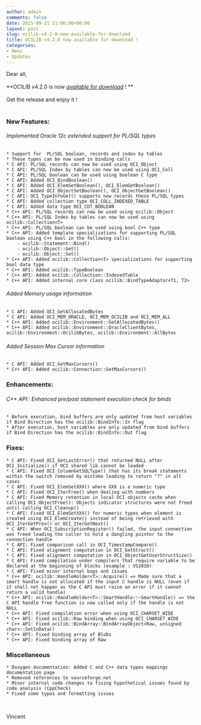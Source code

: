 ```yaml
---
author: admin
comments: false
date: 2015-09-21 21:00:00+00:00
layout: post
slug: ocilib-v4-2-0-now-available-for-download
title: OCILIB v4.2.0 now available for download !
categories:
- News
- Updates
---
```


Dear all,
<br/>
<br/>
**OCILIB v4.2.0 is now [_available for download_]({{site.projecturl}}/releases/) ! **
<br/>
<br/>
Get the release and enjoy it !
<br/>
<br/>

### New Features:
           
###### Implemented Oracle 12c extended support for PL/SQL types

    * Support for  PL/SQL boolean, records and index by tables
    * These types can be now used in binding calls
    * C API: PL/SQL records can now be used using OCI_Object
    * C API: PL/SQL Index by tables can now be used using OCI_Coll
    * C API: PL/SQL boolean can be used using boolean C type
    * C API: Added OCI_BindBoolean()
    * C API: Added OCI_ElemSetBoolean(), OCI_ElemGetBoolean()
    * C API: Added OCI_ObjectSetBoolean(), OCI_ObjectGetBoolean()
    * C API: OCI_TypeInfoGet() supports now records these PL/SQL types
    * C API: Added collection type OCI_COLL_INDEXED_TABLE
    * C API: Added data type OCI_CDT_BOOLEAN
    * C++ API: PL/SQL records can now be used using ocilib::Object
    * C++ API: PL/SQL Index by tables can now be used using ocilib::Collection<T>
    * C++ API: PL/SQL boolean can be used using bool C++ type
    * C++ API: Added template specializations for supporting PL/SQL boolean using C++ bool in the following calls:
        - ocilib::Statement::Bind()
        - ocilib::Object::Get()
        - ocilib::Object::Set()
    * C++ API: Added ocilib::Collection<T> specializations for supporting bool data type
    * C++ API: Added ocilib::TypeBoolean
    * C++ API: Added ocilib::Collection::IndexedTable
    * C++ API: Added internal core class ocilib::BindTypeAdaptor<T1, T2>

######  Added Memory usage information

    * C API: Added OCI_GetAllocatedBytes
    * C API: Added OCI_MEM_ORACLE, OCI_MEM_OCILIB and OCI_MEM_ALL
    * C++ API: Added ocilib::Environment::GetAllocatedBytes()
    * C++ API: Added ocilib::Environment::OracleClientBytes, ocilib::Environment::OcilibBytes, ocilib::Environment::AllBytes

######  Added Session Max Cursor information

    * C API: Added OCI_GetMaxCursors()
    * C++ API: Added ocilib::Connection::GetMaxCursors()

### Enhancements:

######  C++ API:: Enhanced pre/post statement execution check for binds

    * Before execution, bind buffers are only updated from host variables if Bind Direction has the ocilib::BindInfo::In flag
    * After execution, host variables are only updated from bind buffers if Bind Direction has the ocilib::BindInfo::Out flag
    
### Fixes:

    * C API: Fixed OCI_GetLastError() that returned NULL after OCI_Initialize() if OCI shared lib cannot be loaded
    * C API: Fixed OCI_ColumnGetSQLType() that has its break statements within the switch removed by mistake leading to return "?" in all cases
    * C API: Fixed OCI_ElemSetXXX() where XXX is a numeric type
    * C API: Fixed OCI_IterFree() when dealing with numbers
    * C API: Fixed Memory retention in local OCI objects cache when calling OCI_ObjectFree(): Objects indicator structures were not freed until calling OCI_Cleanup()
    * C API: Fixed OCI_ElemSetXXX() for numeric types when element is created using OCI_ElemCreate() instead of being retrieved with OCI_IterGetPrev() or OCI_IterGetNext()
    * C API: When OCI_SubscriptionRegister() failed, the input connection was freed leading the caller to hold a dangling pointer to the connection handle
    * C API: Fixed comparison call in OCI_TimestampCompare()
    * C API: Fixed alignment computation in OCI_GetStruct()
    * C API: Fixed alignment computation in OCI_ObjectGetUserStructSize()
    * C API: Fixed compilation under compilers that require variable to be declared at the beginning of blocks (example : VS2010)
    * C API: Fixed minor internal bugs and issues
    * C++ API: ocilib::HandleHolder<T>::Acquire() => Made sure that a smart handle is not allocated if the input C handle is NULL (even if it shall not happen as the C API must raise an error if it cannot return a valid handle)
    * C++ API: ocilib::HandleHolder<T>::SmartHandle::~SmartHandle() => the C API handle free function is now called only if the handle is not NULL
    * C++ API: Fixed compilation error when using OCI_CHARSET_WIDE
    * C++ API: Fixed ocilib::Raw binding when using OCI_CHARSET_WIDE
    * C++ API: Fixed ocilib::BindArray::BindArrayObject<Raw, unsigned char>::SetInData()
    * C++ API: Fixed binding array of Blobs
    * C++ API: Fixed binding array of Raw

### Miscellaneous

    * Doxygen documentation: Added C and C++ data types mappings documentation page
    * Removed references to sourceforge.net
    * Minor internal code changes to fixing hypothetical issues found by code analysis (CppCheck)
    * Fixed some typos and formatting issues

<br/>

Vincent

